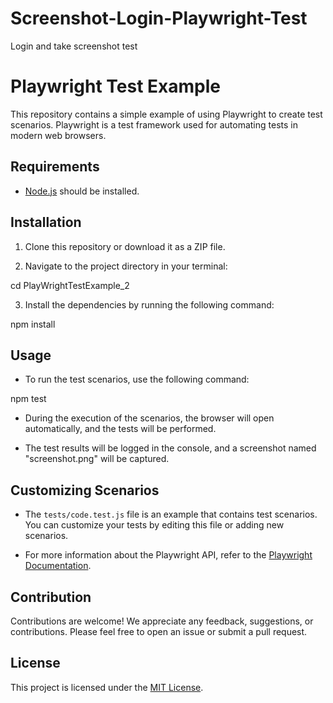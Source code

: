 # Screenshot-Login-Playwright-Test
Login and take screenshot test

# Playwright Test Example

This repository contains a simple example of using Playwright to create test scenarios. Playwright is a test framework used for automating tests in modern web browsers.

## Requirements

- [Node.js](https://nodejs.org/) should be installed.

## Installation

1. Clone this repository or download it as a ZIP file.

2. Navigate to the project directory in your terminal:

cd PlayWrightTestExample_2


3. Install the dependencies by running the following command:

npm install


## Usage

- To run the test scenarios, use the following command:

npm test


- During the execution of the scenarios, the browser will open automatically, and the tests will be performed.

- The test results will be logged in the console, and a screenshot named "screenshot.png" will be captured.

## Customizing Scenarios

- The `tests/code.test.js` file is an example that contains test scenarios. You can customize your tests by editing this file or adding new scenarios.

- For more information about the Playwright API, refer to the [Playwright Documentation](https://playwright.dev/docs/intro/).

## Contribution

Contributions are welcome! We appreciate any feedback, suggestions, or contributions. Please feel free to open an issue or submit a pull request.

## License

This project is licensed under the [MIT License](LICENSE).

